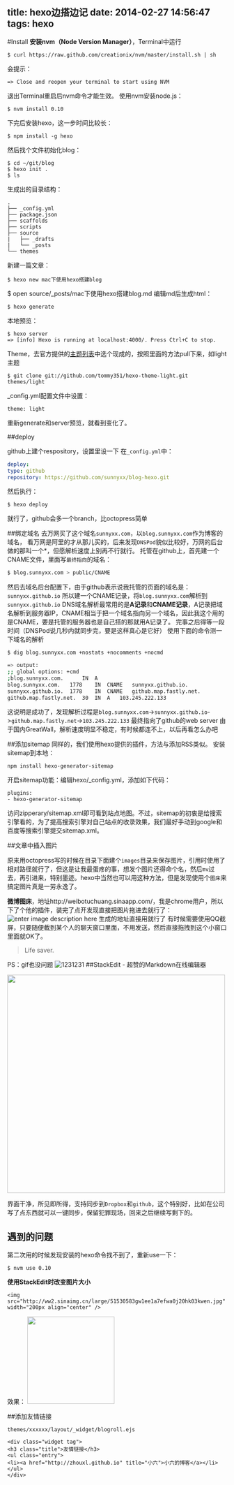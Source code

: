 title: hexo边搭边记
date: 2014-02-27 14:56:47
tags: hexo
---

#Install
**安装nvm（Node Version Manager）**，Terminal中运行

    $ curl https://raw.github.com/creationix/nvm/master/install.sh | sh
会提示：

    => Close and reopen your terminal to start using NVM
退出Terminal重启后nvm命令才能生效。  使用nvm安装node.js：
<!--more-->
    $ nvm install 0.10
下完后安装hexo，这一步时间比较长：

    $ npm install -g hexo

然后找个文件初始化blog：

    $ cd ~/git/blog  
    $ hexo init .
    $ ls
生成出的目录结构：

    .
    ├── _config.yml
    ├── package.json
    ├── scaffolds
    ├── scripts
    ├── source
    |   ├── _drafts
    |   └── _posts
    └── themes

新建一篇文章：

    $ hexo new mac下使用hexo搭建blog
$ open source/_posts/mac下使用hexo搭建blog.md
编辑md后生成html：

    $ hexo generate
本地预览：

    $ hexo server
    => [info] Hexo is running at localhost:4000/. Press Ctrl+C to stop.
Theme，去官方提供的[主题列表][1]中选个现成的，按照里面的方法pull下来，如light主题


    $ git clone git://github.com/tommy351/hexo-theme-light.git themes/light

_config.yml配置文件中设置：

    theme: light
重新generate和server预览，就看到变化了。

##deploy

github上建个respository，设置里设一下
在`_config.yml`中：
``` yml
deploy:
type: github
repository: https://github.com/sunnyxx/blog-hexo.git
```
然后执行：

    $ hexo deploy
就行了，github会多一个branch，比octopress简单

##绑定域名
去万网买了这个域名`sunnyxx.com`，以`blog.sunnyxx.com`作为博客的域名，
看万网是阿里的才从那儿买的，后来发现`DNSPod`貌似比较好，万网的后台做的那叫一个*，但愿解析速度上别再不行就行。
托管在github上，首先建一个CNAME文件，里面写`最终指向`的域名：
``` bash
$ blog.sunnyxx.com > public/CNAME
```
然后去域名后台配置下，由于github表示说我托管的页面的域名是：`sunnyxx.github.io`
所以建一个CNAME记录，将`blog.sunnyxx.com`解析到`sunnyxx.github.io`
DNS域名解析最常用的是**A记录**和**CNAME记录**，A记录把域名解析到服务器IP，CNAME相当于把一个域名指向另一个域名，因此我这个用的是CNAME，要是托管的服务器也是自己搭的那就用A记录了。
完事之后得等一段时间（DNSPod说几秒内就同步完，要是这样真心是它好）
使用下面的命令测一下域名的解析
``` bash
$ dig blog.sunnyxx.com +nostats +nocomments +nocmd

=> output:
;; global options: +cmd
;blog.sunnyxx.com.      IN  A
blog.sunnyxx.com.   1778    IN  CNAME   sunnyxx.github.io.
sunnyxx.github.io.  1778    IN  CNAME   github.map.fastly.net.
github.map.fastly.net.  30  IN  A   103.245.222.133
```
这说明是成功了，发现解析过程是`blog.sunnyxx.com`->`sunnyxx.github.io`->`github.map.fastly.net`->`103.245.222.133` 最终指向了github的web server
由于国内GreatWall，解析速度明显不稳定，有时候都连不上，以后再看怎么办吧

##添加sitemap
同样的，我们使用hexo提供的插件，方法与添加RSS类似。
安装sitemap到本地：
```
npm install hexo-generator-sitemap
```
开启sitemap功能：编辑hexo/_config.yml，添加如下代码：
```
plugins:
- hexo-generator-sitemap
```
访问zipperary/sitemap.xml即可看到站点地图。不过，sitemap的初衷是给搜索引擎看的，为了提高搜索引擎对自己站点的收录效果，我们最好手动到google和百度等搜索引擎提交sitemap.xml。



##文章中插入图片

原来用octopress写的时候在目录下面建个`images`目录来保存图片，引用时使用了相对路径就行了，但这是让我最蛋疼的事，想发个图片还得命个名，然后`mv`过去，再引进来，特别墨迹。hexo中当然也可以用这种方法，但是发现使用个`图床`来搞定图片真是一劳永逸了。


**微博图床**，地址http://weibotuchuang.sinaapp.com/，我是chrome用户，所以下了个他的插件，装完了点开发现直接把图片拖进去就行了：
![enter image description here][3]
生成的地址直接用就行了
有时候需要使用QQ截屏，只要随便截到某个人的聊天窗口里面，不用发送，然后直接拖拽到这个小窗口里面就OK了。
> Life saver.

PS：gif也没问题
![1231231][2]
##StackEdit - 超赞的Markdown在线编辑器  

<img src="http://ww2.sinaimg.cn/large/51530583gw1ee1a7efwa0j20hk03kwen.jpg" width="500px" />

界面干净，所见即所得，支持同步到`Dropbox`和`github`，这个特别好，比如在公司写了点东西就可以一键同步，保留犯罪现场，回来之后继续写剩下的。

遇到的问题
-----
第二次用的时候发现安装的hexo命令找不到了，重新use一下：
```
$ nvm use 0.10
```

**使用StackEdit时改变图片大小**

```
<img src="http://ww2.sinaimg.cn/large/51530583gw1ee1a7efwa0j20hk03kwen.jpg" width="200px align="center" />
```
效果：
  <img src="http://ww2.sinaimg.cn/large/51530583gw1ee1a7efwa0j20hk03kwen.jpg" width="200px" />

##添加友情链接

`themes/xxxxxx/layout/_widget/blogroll.ejs`
```
<div class="widget tag">
<h3 class="title">友情链接</h3>
<ul class="entry">
<li><a href="http://zhouxl.github.io" title="小六">小六的博客</a></li>
</ul>
</div>
```

  [1]: https://github.com/tommy351/hexo/wiki/Themes
  [2]: http://ww2.sinaimg.cn/large/51530583gw1ee17y3p11zg207804lnhh.gif
  [3]: http://ww2.sinaimg.cn/large/51530583gw1ee18d6ak6yj208c08ydg6.jpg
  [4]: https://stackedit.io/res-min/img/logo-promo-128.png
